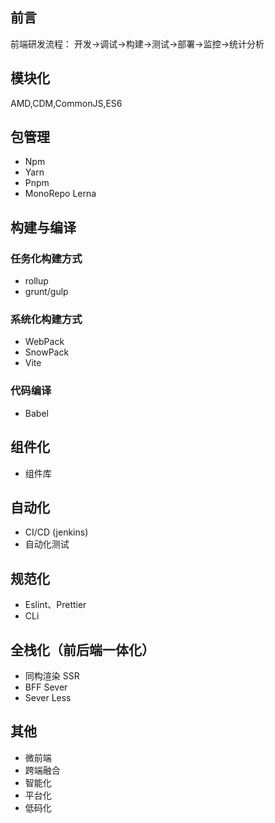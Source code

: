 ## 前言

前端研发流程：
开发->调试->构建->测试->部署->监控->统计分析

## 模块化

AMD,CDM,CommonJS,ES6

## 包管理

- Npm
- Yarn
- Pnpm
- MonoRepo Lerna

## 构建与编译

### 任务化构建方式

- rollup
- grunt/gulp

### 系统化构建方式

- WebPack
- SnowPack
- Vite

### 代码编译

- Babel

## 组件化

- 组件库

## 自动化

- CI/CD (jenkins)
- 自动化测试

## 规范化

- Eslint、Prettier
- CLi

## 全栈化（前后端一体化）

- 同构渲染 SSR
- BFF Sever
- Sever Less

## 其他

- 微前端
- 跨端融合
- 智能化
- 平台化
- 低码化
